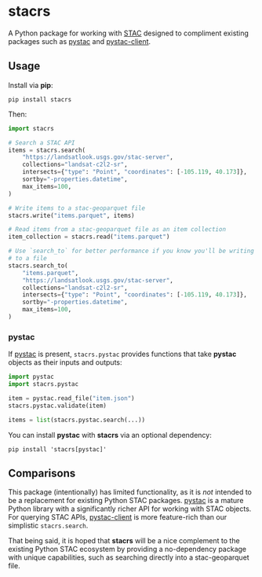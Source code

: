 # stacrs

A Python package for working with [STAC](https://stacspec.org) designed to compliment existing packages such as [pystac](https://pystac.readthedocs.io) and [pystac-client](https://pystac-client.readthedocs.io).

## Usage

Install via **pip**:

```shell
pip install stacrs
```

Then:

```python
import stacrs

# Search a STAC API
items = stacrs.search(
    "https://landsatlook.usgs.gov/stac-server",
    collections="landsat-c2l2-sr",
    intersects={"type": "Point", "coordinates": [-105.119, 40.173]},
    sortby="-properties.datetime",
    max_items=100,
)

# Write items to a stac-geoparquet file
stacrs.write("items.parquet", items)

# Read items from a stac-geoparquet file as an item collection
item_collection = stacrs.read("items.parquet")

# Use `search_to` for better performance if you know you'll be writing the items
# to a file
stacrs.search_to(
    "items.parquet",
    "https://landsatlook.usgs.gov/stac-server",
    collections="landsat-c2l2-sr",
    intersects={"type": "Point", "coordinates": [-105.119, 40.173]},
    sortby="-properties.datetime",
    max_items=100,
)
```

### pystac

If [pystac](https://pystac.readthedocs.io) is present, `stacrs.pystac` provides functions that take **pystac** objects as their inputs and outputs:

```python
import pystac
import stacrs.pystac

item = pystac.read_file("item.json")
stacrs.pystac.validate(item)

items = list(stacrs.pystac.search(...))
```

You can install **pystac** with **stacrs** via an optional dependency:

```shell
pip install 'stacrs[pystac]'
```

## Comparisons

This package (intentionally) has limited functionality, as it is _not_ intended to be a replacement for existing Python STAC packages.
[pystac](https://pystac.readthedocs.io) is a mature Python library with a significantly richer API for working with STAC objects.
For querying STAC APIs, [pystac-client](https://pystac-client.readthedocs.io) is more feature-rich than our simplistic `stacrs.search`.

That being said, it is hoped that **stacrs** will be a nice complement to the existing Python STAC ecosystem by providing a no-dependency package with unique capabilities, such as searching directly into a stac-geoparquet file.
